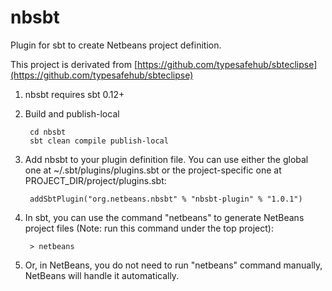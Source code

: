 nbsbt
=====

Plugin for sbt to create Netbeans project definition.

This project is derivated from [https://github.com/typesafehub/sbteclipse](https://github.com/typesafehub/sbteclipse)

1. nbsbt requires sbt 0.12+

1. Build and publish-local

        cd nbsbt
        sbt clean compile publish-local

1. Add nbsbt to your plugin definition file. You can use either the global one at ~/.sbt/plugins/plugins.sbt or the project-specific one at PROJECT_DIR/project/plugins.sbt:

        addSbtPlugin("org.netbeans.nbsbt" % "nbsbt-plugin" % "1.0.1")

1. In sbt, you can use the command "netbeans" to generate NetBeans project files (Note: run this command under the top project):

        > netbeans

1. Or, in NetBeans, you do not need to run "netbeans" command manually, NetBeans will handle it automatically.
